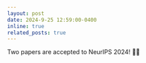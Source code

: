 ```yaml
---
layout: post
date: 2024-9-25 12:59:00-0400
inline: true
related_posts: true
---
```


Two papers are accepted to NeurIPS 2024! 🎉🎉
